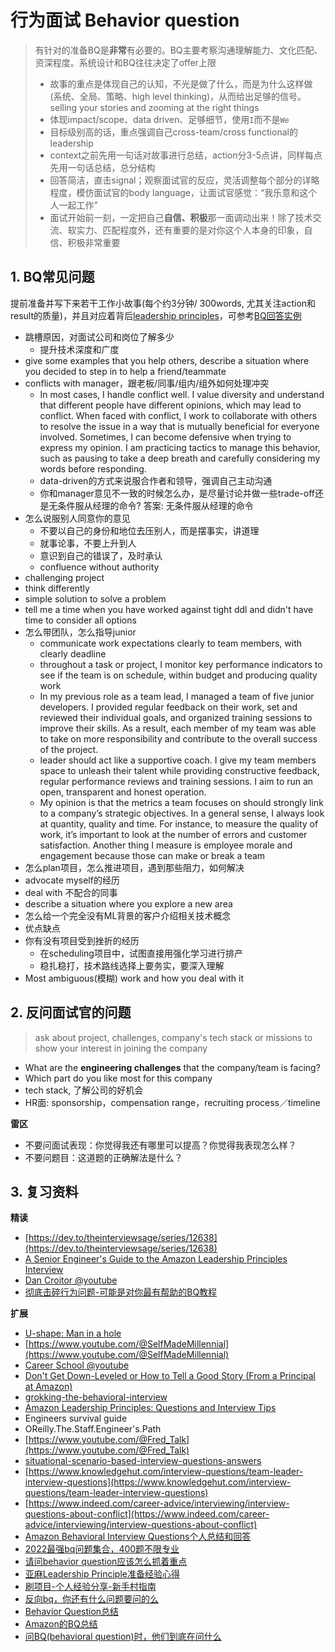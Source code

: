# 行为面试 Behavior question

> 有针对的准备BQ是**非常**有必要的。BQ主要考察沟通理解能力、文化匹配、资深程度。系统设计和BQ往往决定了offer上限
>
> - 故事的重点是体现自己的认知，不光是做了什么，而是为什么这样做 (系统、全局、策略、high level thinking)，从而给出足够的信号。selling your stories and zooming at the right things
> - 体现impact/scope、data driven、足够细节，使用`I`而不是`We`
> - 目标级别高的话，重点强调自己cross-team/cross functional的leadership
> - context之前先用一句话对故事进行总结，action分3-5点讲，同样每点先用一句话总结，总分结构
> - 回答简洁，直击signal；观察面试官的反应，灵活调整每个部分的详略程度，模仿面试官的body language，让面试官感觉：“我乐意和这个人一起工作”
> - 面试开始前一刻，一定把自己**自信、积极**那一面调动出来！除了技术交流、软实力、匹配程度外，还有重要的是对你这个人本身的印象，自信、积极非常重要

## 1. BQ常见问题

提前准备并写下来若干工作小故事(每个约3分钟/ 300words, 尤其关注action和result的质量)，并且对应着背后[leadership principles](./01_leadership_principles.md)，可参考[BQ回答实例](./02_examples.md)

- 跳槽原因，对面试公司和岗位了解多少
  - 提升技术深度和广度
- give some examples that you help others, describe a situation where you decided to step in to help a friend/teammate
- conflicts with manager，跟老板/同事/组内/组外如何处理冲突
  - In most cases, I handle conflict well. I value diversity and understand that different people have different opinions, which may lead to conflict. When faced with conflict, I work to collaborate with others to resolve the issue in a way that is mutually beneficial for everyone involved. Sometimes, I can become defensive when trying to express my opinion. I am practicing tactics to manage this behavior, such as pausing to take a deep breath and carefully considering my words before responding.
  - data-driven的方式来说服合作者和领导，强调自己主动沟通
  - 你和manager意见不一致的时候怎么办，是尽量讨论并做一些trade-off还是无条件服从经理的命令? 答案: 无条件服从经理的命令
- 怎么说服别人同意你的意见
  - 不要以自己的身份和地位去压别人，而是摆事实，讲道理
  - 就事论事，不要上升到人
  - 意识到自己的错误了，及时承认
  - confluence without authority
- challenging project
- think differently
- simple solution to solve a problem
- tell me a time when you have worked against tight ddl and didn't have time to consider all options
- 怎么带团队，怎么指导junior
  - communicate work expectations clearly to team members, with clearly deadline
  - throughout a task or project, I monitor key performance indicators to see if the team is on schedule, within budget and producing quality work
  - In my previous role as a team lead, I managed a team of five junior developers. I provided regular feedback on their work, set and reviewed their individual goals, and organized training sessions to improve their skills. As a result, each member of my team was able to take on more responsibility and contribute to the overall success of the project.
  - leader should act like a supportive coach. I give my team members space to unleash their talent while providing constructive feedback, regular performance reviews and training sessions. I aim to run an open, transparent and honest operation.
  - My opinion is that the metrics a team focuses on should strongly link to a company’s strategic objectives. In a general sense, I always look at quantity, quality and time. For instance, to measure the quality of work, it’s important to look at the number of errors and customer satisfaction. Another thing I measure is employee morale and engagement because those can make or break a team
- 怎么plan项目，怎么推进项目，遇到那些阻力，如何解决
- advocate myself的经历
- deal with 不配合的同事
- describe a situation where you explore a new area
- 怎么给一个完全没有ML背景的客户介绍相关技术概念
- 优点缺点
- 你有没有项目受到挫折的经历
  - 在scheduling项目中，试图直接用强化学习进行排产
  - 稳扎稳打，技术路线选择上要务实，要深入理解
- Most ambiguous(模糊) work and how you deal with it

## 2. 反问面试官的问题

> ask about project, challenges, company's tech stack or missions to show your interest in joining the company

- What are the **engineering challenges** that the company/team is facing?
- Which part do you like most for this company
- tech stack, 了解公司的好机会
- HR面: sponsorship，compensation range，recruiting process／timeline

**雷区**

- 不要问面试表现：你觉得我还有哪里可以提高？你觉得我表现怎么样？
- 不要问题目：这道题的正确解法是什么？

## 3. 复习资料

**精读**

- [https://dev.to/theinterviewsage/series/12638](https://dev.to/theinterviewsage/series/12638)
- [A Senior Engineer's Guide to the Amazon Leadership Principles Interview](https://interviewing.io/guides/amazon-leadership-principles)
- [Dan Croitor @youtube](https://www.youtube.com/c/DanCroitor/videos)
- [彻底击碎行为问题-可能是对你最有帮助的BQ教程](https://www.1point3acres.com/bbs/thread-895663-1-1.html)

**扩展**

- [U-shape: Man in a hole](https://youtu.be/hU6BVxtGd5g)
- [https://www.youtube.com/@SelfMadeMillennial](https://www.youtube.com/@SelfMadeMillennial)
- [Career School @youtube](https://www.youtube.com/@CareerSchool)
- [Don't Get Down-Leveled or How to Tell a Good Story (From a Principal at Amazon)](https://www.youtube.com/watch?v=hU6BVxtGd5g)
- [grokking-the-behavioral-interview](https://www.educative.io/courses/grokking-the-behavioral-interview)
- [Amazon Leadership Principles: Questions and Interview Tips](https://www.levels.fyi/blog/amazon-leadership-principles.html)
- Engineers survival guide
- OReilly.The.Staff.Engineer's.Path
- [https://www.youtube.com/@Fred_Talk](https://www.youtube.com/@Fred_Talk)
- [situational-scenario-based-interview-questions-answers](https://www.interviewkickstart.com/career-advice/situational-scenario-based-interview-questions-answers)
- [https://www.knowledgehut.com/interview-questions/team-leader-interview-questions](https://www.knowledgehut.com/interview-questions/team-leader-interview-questions)
- [https://www.indeed.com/career-advice/interviewing/interview-questions-about-conflict](https://www.indeed.com/career-advice/interviewing/interview-questions-about-conflict)
- [Amazon Behavioral Interview Questions个人总结和回答](https://www.1point3acres.com/bbs/thread-837688-1-1.html)
- [2022最强bq问题集合，400题不限专业](https://www.1point3acres.com/bbs/thread-891102-1-1.html)
- [请问behavior question应该怎么抓着重点](https://www.1point3acres.com/bbs/thread-1024731-1-1.html)
- [亚麻Leadership Principle准备经验心得](https://www.1point3acres.com/bbs/thread-839216-1-1.html)
- [刷项目-个人经验分享-新手村指南](https://www.1point3acres.com/bbs/thread-1019713-1-1.html)
- [反向bq，你还有什么问题要问的么](https://www.1point3acres.com/bbs/thread-909412-1-1.html)
- [Behavior Question总结](https://www.1point3acres.com/bbs/thread-772424-1-1.html)
- [Amazon的BQ总结](https://www.1point3acres.com/bbs/thread-483735-1-1.html)
- [问BQ(behavioral question)时，他们到底在问什么](https://www.1point3acres.com/bbs/thread-566677-1-1.html)
